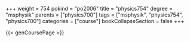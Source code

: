 +++
weight = 754
pokind = "po2006"
title = "physics754"
degree = "msphysik"
parents = ["physics700"]
tags = ["msphysik", "physics754", "physics700"]
categories = ["course"]
bookCollapseSection = false
+++

{{< genCoursePage >}}
